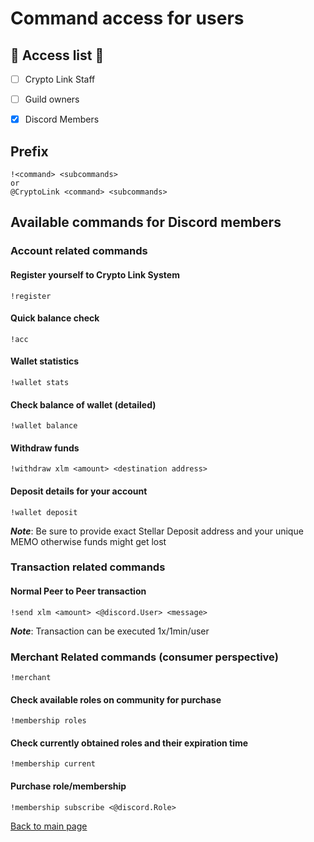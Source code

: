 # Command access for users

## :key: Access list :key:
- [ ] Crypto Link Staff 
- [ ] Guild owners
- [X] Discord Members


## Prefix
```text
!<command> <subcommands>
or
@CryptoLink <command> <subcommands>
```

## Available commands for Discord members

### Account related commands
#### Register yourself to Crypto Link System
```text
!register
```

#### Quick balance check 
```text
!acc
```

#### Wallet statistics

```text
!wallet stats
```

#### Check balance of wallet (detailed)
```text
!wallet balance
```

#### Withdraw funds
```text
!withdraw xlm <amount> <destination address>
```

#### Deposit details for your account
```text
!wallet deposit
```
***Note***: Be sure to provide exact Stellar Deposit address and your unique MEMO otherwise funds might get lost

### Transaction related commands

#### Normal Peer to Peer transaction
```text
!send xlm <amount> <@discord.User> <message>
```
***Note***: Transaction can be executed 1x/1min/user

### Merchant Related commands (consumer perspective)
```text
!merchant
```
#### Check available roles on community for purchase
```text
!membership roles
```

#### Check currently obtained roles and their expiration time
```text
!membership current
```
#### Purchase role/membership 
```text
!membership subscribe <@discord.Role>
```

[Back to main page](README.md)
